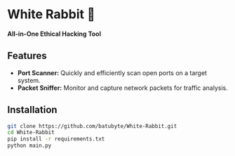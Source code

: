 # White Rabbit 🐇  
**All-in-One Ethical Hacking Tool**  

## Features  
- **Port Scanner:** Quickly and efficiently scan open ports on a target system.  
- **Packet Sniffer:** Monitor and capture network packets for traffic analysis.  

## Installation  
```bash
git clone https://github.com/batubyte/White-Rabbit.git
cd White-Rabbit
pip install -r requirements.txt
python main.py
```
